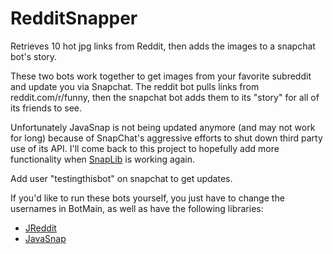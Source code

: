 # RedditSnapper
Retrieves 10 hot jpg links from Reddit, then adds the images to a snapchat bot's story.

These two bots work together to get images from your favorite subreddit and update
you via Snapchat. The reddit bot pulls links from reddit.com/r/funny, then the
snapchat bot adds them to its "story" for all of its friends to see.

Unfortunately JavaSnap is not being updated anymore (and may not work for long) because of SnapChat's aggressive efforts to shut down third party use of its API. I'll come back to this project to hopefully add more functionality when [SnapLib](https://github.com/liamcottle/SnapLib) is working again.

Add user "testingthisbot" on snapchat to get updates.

If you'd like to run these bots yourself, you just have to change the usernames in
BotMain, as well as have the following libraries:

* [JReddit](https://github.com/karan/jReddit)
* [JavaSnap](https://github.com/hatboysam/JavaSnap)
